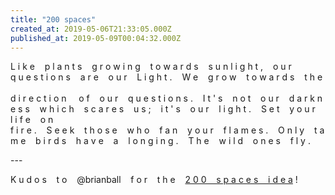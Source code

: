 ```yaml
---
title: "200 spaces"
created_at: 2019-05-06T21:33:05.000Z
published_at: 2019-05-09T00:04:32.000Z
---
```

L i k e    p l a n t s    g r o w i n g    t o w a r d s    s u n l i g h t ,    o u r     
q u e s t i o n s    a r e    o u r    L i g h t .    W e    g r o w    t o w a r d s    t h e     
d i r e c t i o n     o f    o u r    q u e s t i o n s .    I t ' s    n o t    o u r    d a r k n e s s    w h i c h    s c a r e s    u s ;    i t ' s    o u r    l i g h t .    S e t    y o u r    l i f e    o n     
f i r e .    S e e k    t h o s e    w h o    f a n    y o u r    f l a m e s .    O n l y    t a m e    b i r d s    h a v e    a    l o n g i n g .    T h e    w i l d    o n e s    f l y .  

  

\---

  

K u d o s    t o    @brianball    f o r    t h e    [2 0 0    s p a c e s    i d e a](https://200wordsaday.com/words/200-spaces-165465ccf1e9eab1fb) !
